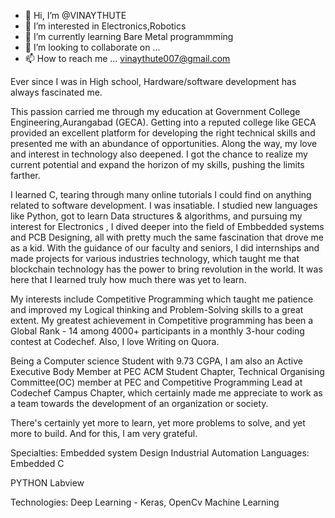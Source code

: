 - 👋 Hi, I’m @VINAYTHUTE
- 👀 I’m interested in Electronics,Robotics
- 🌱 I’m currently learning Bare Metal programmming
- 💞️ I’m looking to collaborate on ...
- 📫 How to reach me ... vinaythute007@gmail.com

Ever since I was in High school, Hardware/software development has always fascinated me. 

This passion carried me through my education at Government College Engineering,Aurangabad (GECA). Getting into a reputed college like GECA provided an excellent platform for developing the right technical skills and presented me with an abundance of opportunities. Along the way, my love and interest in technology also deepened. I got the chance to realize my current potential and expand the horizon of my skills, pushing the limits farther.

I learned C, tearing through many online tutorials I could find on anything related to software development. I was insatiable. I studied new languages like Python, got to learn Data structures & algorithms, and pursuing my interest for Electronics , I dived deeper into the field of Embbedded systems and PCB Designing, all with pretty much the same fascination that drove me as a kid. With the guidance of our faculty and seniors, I did internships and made projects for various industries technology, which taught me that blockchain technology has the power to bring revolution in the world. It was here that I learned truly how much there was yet to learn.

My interests include Competitive Programming which taught me patience and improved my Logical thinking and Problem-Solving skills to a great extent. My greatest achievement in Competitive programming has been a Global Rank - 14 among 4000+ participants in a monthly 3-hour coding contest at Codechef. Also, I love Writing on Quora.

Being a Computer science Student with 9.73 CGPA, I am also an Active Executive Body Member at PEC ACM Student Chapter, Technical Organising Committee(OC) member at PEC and Competitive Programming Lead at Codechef Campus Chapter, which certainly made me appreciate to work as a team towards the development of an organization or society.

There's certainly yet more to learn, yet more problems to solve, and yet more to build. And for this, I am very grateful.

Specialties:
Embedded system Design 
Industrial Automation 
Languages:
Embedded C

PYTHON
Labview

Technologies:
Deep Learning - Keras, OpenCv
Machine Learning 
<!---
VINAYTHUTE/VINAYTHUTE is a ✨ special ✨ repository because its `README.md` (this file) appears on your GitHub profile.
You can click the Preview link to take a look at your changes.
--->
